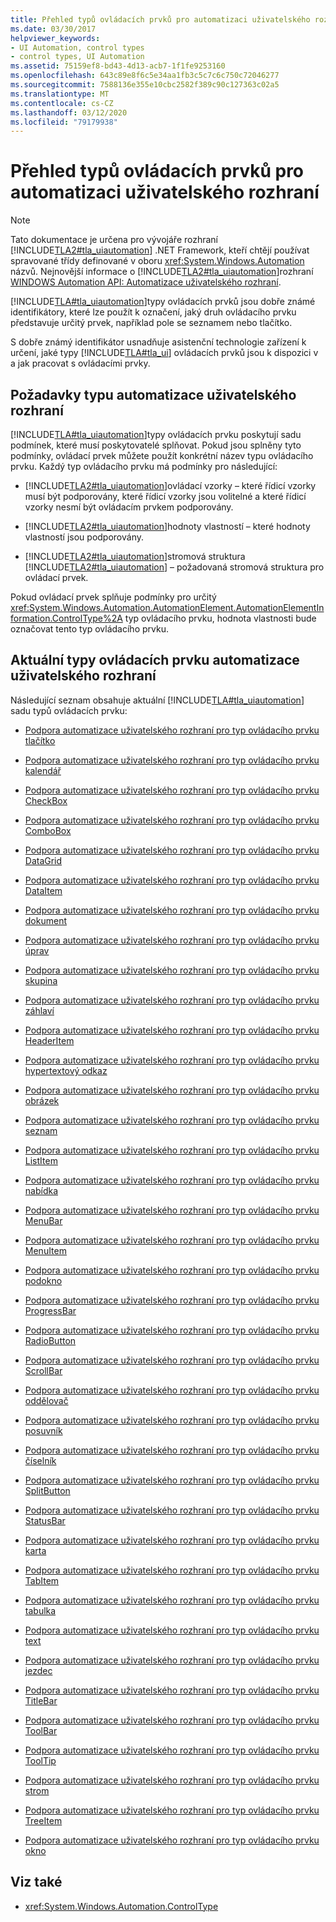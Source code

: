 ```yaml
---
title: Přehled typů ovládacích prvků pro automatizaci uživatelského rozhraní
ms.date: 03/30/2017
helpviewer_keywords:
- UI Automation, control types
- control types, UI Automation
ms.assetid: 75159ef8-bd43-4d13-acb7-1f1fe9253160
ms.openlocfilehash: 643c89e8f6c5e34aa1fb3c5c7c6c750c72046277
ms.sourcegitcommit: 7588136e355e10cbc2582f389c90c127363c02a5
ms.translationtype: MT
ms.contentlocale: cs-CZ
ms.lasthandoff: 03/12/2020
ms.locfileid: "79179938"
---
```

# <a name="ui-automation-control-types-overview"></a>Přehled typů ovládacích prvků pro automatizaci uživatelského rozhraní
> [!NOTE]
> Tato dokumentace je určena pro vývojáře rozhraní [!INCLUDE[TLA2#tla_uiautomation](../../../includes/tla2sharptla-uiautomation-md.md)] .NET Framework, kteří chtějí používat spravované třídy definované v oboru <xref:System.Windows.Automation> názvů. Nejnovější informace o [!INCLUDE[TLA2#tla_uiautomation](../../../includes/tla2sharptla-uiautomation-md.md)]rozhraní [WINDOWS Automation API: Automatizace uživatelského rozhraní](/windows/win32/winauto/entry-uiauto-win32).  
  
 [!INCLUDE[TLA#tla_uiautomation](../../../includes/tlasharptla-uiautomation-md.md)]typy ovládacích prvků jsou dobře známé identifikátory, které lze použít k označení, jaký druh ovládacího prvku představuje určitý prvek, například pole se seznamem nebo tlačítko.  
  
 S dobře známý identifikátor usnadňuje asistenční technologie zařízení k určení, jaké typy [!INCLUDE[TLA#tla_ui](../../../includes/tlasharptla-ui-md.md)] ovládacích prvků jsou k dispozici v a jak pracovat s ovládacími prvky.  
  
<a name="UI_Automation_Control_Type_Requisites"></a>
## <a name="ui-automation-control-type-requisites"></a>Požadavky typu automatizace uživatelského rozhraní  
 [!INCLUDE[TLA#tla_uiautomation](../../../includes/tlasharptla-uiautomation-md.md)]typy ovládacích prvku poskytují sadu podmínek, které musí poskytovatelé splňovat. Pokud jsou splněny tyto podmínky, ovládací prvek můžete použít konkrétní název typu ovládacího prvku. Každý typ ovládacího prvku má podmínky pro následující:  
  
- [!INCLUDE[TLA2#tla_uiautomation](../../../includes/tla2sharptla-uiautomation-md.md)]ovládací vzorky – které řídicí vzorky musí být podporovány, které řídicí vzorky jsou volitelné a které řídicí vzorky nesmí být ovládacím prvkem podporovány.  
  
- [!INCLUDE[TLA2#tla_uiautomation](../../../includes/tla2sharptla-uiautomation-md.md)]hodnoty vlastností – které hodnoty vlastností jsou podporovány.  
  
- [!INCLUDE[TLA2#tla_uiautomation](../../../includes/tla2sharptla-uiautomation-md.md)]stromová struktura [!INCLUDE[TLA2#tla_uiautomation](../../../includes/tla2sharptla-uiautomation-md.md)] – požadovaná stromová struktura pro ovládací prvek.  
  
 Pokud ovládací prvek splňuje podmínky pro určitý <xref:System.Windows.Automation.AutomationElement.AutomationElementInformation.ControlType%2A> typ ovládacího prvku, hodnota vlastnosti bude označovat tento typ ovládacího prvku.  
  
<a name="Current_UI_Automation_Control_Types"></a>
## <a name="current-ui-automation-control-types"></a>Aktuální typy ovládacích prvku automatizace uživatelského rozhraní  
 Následující seznam obsahuje aktuální [!INCLUDE[TLA#tla_uiautomation](../../../includes/tlasharptla-uiautomation-md.md)] sadu typů ovládacích prvku:  
  
- [Podpora automatizace uživatelského rozhraní pro typ ovládacího prvku tlačítko](ui-automation-support-for-the-button-control-type.md)  
  
- [Podpora automatizace uživatelského rozhraní pro typ ovládacího prvku kalendář](ui-automation-support-for-the-calendar-control-type.md)  
  
- [Podpora automatizace uživatelského rozhraní pro typ ovládacího prvku CheckBox](ui-automation-support-for-the-checkbox-control-type.md)  
  
- [Podpora automatizace uživatelského rozhraní pro typ ovládacího prvku ComboBox](ui-automation-support-for-the-combobox-control-type.md)  
  
- [Podpora automatizace uživatelského rozhraní pro typ ovládacího prvku DataGrid](ui-automation-support-for-the-datagrid-control-type.md)  
  
- [Podpora automatizace uživatelského rozhraní pro typ ovládacího prvku DataItem](ui-automation-support-for-the-dataitem-control-type.md)  
  
- [Podpora automatizace uživatelského rozhraní pro typ ovládacího prvku dokument](ui-automation-support-for-the-document-control-type.md)  
  
- [Podpora automatizace uživatelského rozhraní pro typ ovládacího prvku úprav](ui-automation-support-for-the-edit-control-type.md)  
  
- [Podpora automatizace uživatelského rozhraní pro typ ovládacího prvku skupina](ui-automation-support-for-the-group-control-type.md)  
  
- [Podpora automatizace uživatelského rozhraní pro typ ovládacího prvku záhlaví](ui-automation-support-for-the-header-control-type.md)  
  
- [Podpora automatizace uživatelského rozhraní pro typ ovládacího prvku HeaderItem](ui-automation-support-for-the-headeritem-control-type.md)  
  
- [Podpora automatizace uživatelského rozhraní pro typ ovládacího prvku hypertextový odkaz](ui-automation-support-for-the-hyperlink-control-type.md)  
  
- [Podpora automatizace uživatelského rozhraní pro typ ovládacího prvku obrázek](ui-automation-support-for-the-image-control-type.md)  
  
- [Podpora automatizace uživatelského rozhraní pro typ ovládacího prvku seznam](ui-automation-support-for-the-list-control-type.md)  
  
- [Podpora automatizace uživatelského rozhraní pro typ ovládacího prvku ListItem](ui-automation-support-for-the-listitem-control-type.md)  
  
- [Podpora automatizace uživatelského rozhraní pro typ ovládacího prvku nabídka](ui-automation-support-for-the-menu-control-type.md)  
  
- [Podpora automatizace uživatelského rozhraní pro typ ovládacího prvku MenuBar](ui-automation-support-for-the-menubar-control-type.md)  
  
- [Podpora automatizace uživatelského rozhraní pro typ ovládacího prvku MenuItem](ui-automation-support-for-the-menuitem-control-type.md)  
  
- [Podpora automatizace uživatelského rozhraní pro typ ovládacího prvku podokno](ui-automation-support-for-the-pane-control-type.md)  
  
- [Podpora automatizace uživatelského rozhraní pro typ ovládacího prvku ProgressBar](ui-automation-support-for-the-progressbar-control-type.md)  
  
- [Podpora automatizace uživatelského rozhraní pro typ ovládacího prvku RadioButton](ui-automation-support-for-the-radiobutton-control-type.md)  
  
- [Podpora automatizace uživatelského rozhraní pro typ ovládacího prvku ScrollBar](ui-automation-support-for-the-scrollbar-control-type.md)  
  
- [Podpora automatizace uživatelského rozhraní pro typ ovládacího prvku oddělovač](ui-automation-support-for-the-separator-control-type.md)  
  
- [Podpora automatizace uživatelského rozhraní pro typ ovládacího prvku posuvník](ui-automation-support-for-the-slider-control-type.md)  
  
- [Podpora automatizace uživatelského rozhraní pro typ ovládacího prvku číselník](ui-automation-support-for-the-spinner-control-type.md)  
  
- [Podpora automatizace uživatelského rozhraní pro typ ovládacího prvku SplitButton](ui-automation-support-for-the-splitbutton-control-type.md)  
  
- [Podpora automatizace uživatelského rozhraní pro typ ovládacího prvku StatusBar](ui-automation-support-for-the-statusbar-control-type.md)  
  
- [Podpora automatizace uživatelského rozhraní pro typ ovládacího prvku karta](ui-automation-support-for-the-tab-control-type.md)  
  
- [Podpora automatizace uživatelského rozhraní pro typ ovládacího prvku TabItem](ui-automation-support-for-the-tabitem-control-type.md)  
  
- [Podpora automatizace uživatelského rozhraní pro typ ovládacího prvku tabulka](ui-automation-support-for-the-table-control-type.md)  
  
- [Podpora automatizace uživatelského rozhraní pro typ ovládacího prvku text](ui-automation-support-for-the-text-control-type.md)  
  
- [Podpora automatizace uživatelského rozhraní pro typ ovládacího prvku jezdec](ui-automation-support-for-the-thumb-control-type.md)  
  
- [Podpora automatizace uživatelského rozhraní pro typ ovládacího prvku TitleBar](ui-automation-support-for-the-titlebar-control-type.md)  
  
- [Podpora automatizace uživatelského rozhraní pro typ ovládacího prvku ToolBar](ui-automation-support-for-the-toolbar-control-type.md)  
  
- [Podpora automatizace uživatelského rozhraní pro typ ovládacího prvku ToolTip](ui-automation-support-for-the-tooltip-control-type.md)  
  
- [Podpora automatizace uživatelského rozhraní pro typ ovládacího prvku strom](ui-automation-support-for-the-tree-control-type.md)  
  
- [Podpora automatizace uživatelského rozhraní pro typ ovládacího prvku TreeItem](ui-automation-support-for-the-treeitem-control-type.md)  
  
- [Podpora automatizace uživatelského rozhraní pro typ ovládacího prvku okno](ui-automation-support-for-the-window-control-type.md)  
  
## <a name="see-also"></a>Viz také

- <xref:System.Windows.Automation.ControlType>

